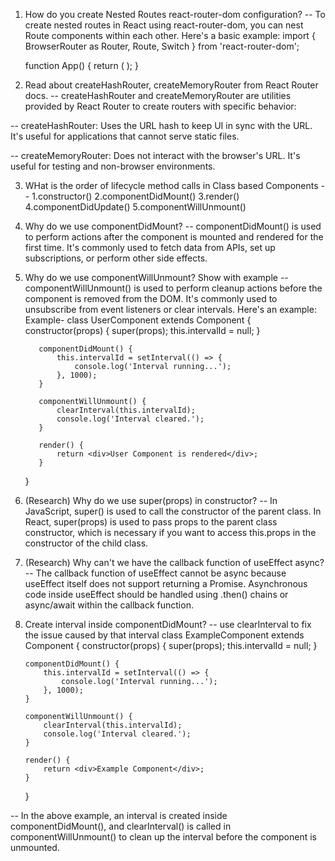 1. How do you create Nested Routes react-router-dom configuration?
   -- To create nested routes in React using react-router-dom, you can nest Route components within each other. Here's a basic example:
   import { BrowserRouter as Router, Route, Switch } from 'react-router-dom';

   function App() {
   return (
   <Router>
   <Switch>
   <Route path="/parent" component={ParentComponent}>
   <Route path="/parent/child" component={ChildComponent} />
   </Route>
   </Switch>
   </Router>
   );
   }

2. Read about createHashRouter, createMemoryRouter from React Router docs.
   -- createHashRouter and createMemoryRouter are utilities provided by React Router to create routers with specific behavior:

-- createHashRouter: Uses the URL hash to keep UI in sync with the URL. It's useful for applications that cannot serve static files.

-- createMemoryRouter: Does not interact with the browser's URL. It's useful for testing and non-browser environments.

3.  WHat is the order of lifecycle method calls in Class based Components
    -- 1.constructor()
    2.componentDidMount()
    3.render()
    4.componentDidUpdate()
    5.componentWillUnmount()

4.  Why do we use componentDidMount?
    -- componentDidMount() is used to perform actions after the component is mounted and rendered for the first time. It's commonly used to fetch data from APIs, set up subscriptions, or perform other side effects.

5.  Why do we use componentWillUnmount? Show with example
    -- componentWillUnmount() is used to perform cleanup actions before the component is removed from the DOM. It's commonly used to unsubscribe from event listeners or clear intervals. Here's an example:
    Example-
    class UserComponent extends Component {
    constructor(props) {
    super(props);
    this.intervalId = null;
    }

           componentDidMount() {
               this.intervalId = setInterval(() => {
                   console.log('Interval running...');
               }, 1000);
           }

           componentWillUnmount() {
               clearInterval(this.intervalId);
               console.log('Interval cleared.');
           }

           render() {
               return <div>User Component is rendered</div>;
           }

    }

6.  (Research) Why do we use super(props) in constructor?
    -- In JavaScript, super() is used to call the constructor of the parent class. In React, super(props) is used to pass props to the parent class constructor, which is necessary if you want to access this.props in the constructor of the child class.

7.  (Research) Why can't we have the callback function of useEffect async?
    -- The callback function of useEffect cannot be async because useEffect itself does not support returning a Promise. Asynchronous code inside useEffect should be handled using .then() chains or async/await within the callback function.

8.  Create interval inside componentDidMount?
    -- use clearInterval to fix the issue caused by that interval
    class ExampleComponent extends Component {
    constructor(props) {
    super(props);
    this.intervalId = null;
    }

        componentDidMount() {
            this.intervalId = setInterval(() => {
                console.log('Interval running...');
            }, 1000);
        }

        componentWillUnmount() {
            clearInterval(this.intervalId);
            console.log('Interval cleared.');
        }

        render() {
            return <div>Example Component</div>;
        }

    }

-- In the above example, an interval is created inside componentDidMount(), and clearInterval() is called in componentWillUnmount() to clean up the interval before the component is unmounted.
